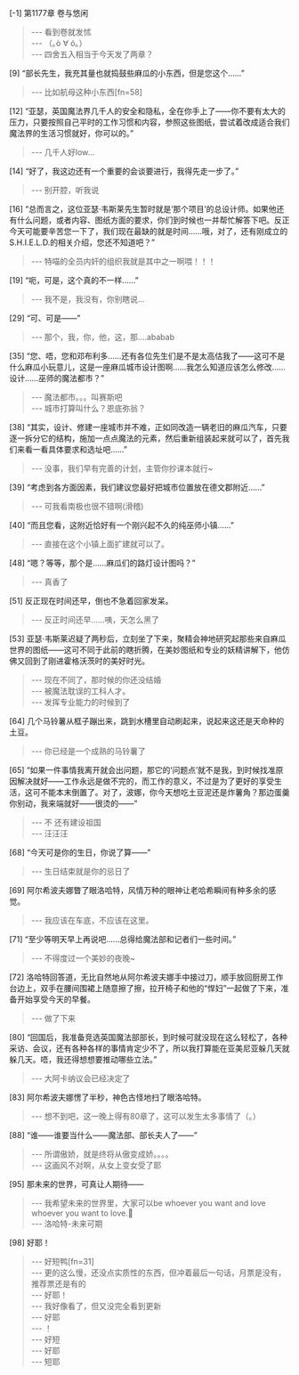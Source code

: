 
[-1] 第1177章 卷与悠闲
>--- 看到卷就发怵<br>
>--- （｡ò ∀ ó｡）<br>
>--- 四舍五入相当于今天发了两章？<br>

[9] “部长先生，我充其量也就捣鼓些麻瓜的小东西，但是您这个……”
>--- 比如航母这种小东西[fn=58]<br>

[12] “亚瑟，英国魔法界几千人的安全和隐私，全在你手上了——你不要有太大的压力，只要按照自己平时的工作习惯和内容，参照这些图纸，尝试着改成适合我们魔法界的生活习惯就好，你可以的。”
>--- 几千人好low…<br>

[14] “好了，我这边还有一个重要的会谈要进行，我得先走一步了。”
>--- 别开腔，听我说<br>

[16] “总而言之，这位亚瑟·韦斯莱先生暂时就是‘那个项目’的总设计师。如果他还有什么问题，或者内容、图纸方面的要求，你们到时候也一并帮忙解答下吧。反正今天可能要辛苦您一下了，我们现在最缺的就是时间……哦，对了，还有刚成立的S.H.I.E.L.D.的相关介绍，您还不知道吧？”
>--- 特喵的全员内奸的组织我就是其中之一啊喂！！！<br>

[19] “呃，可是，这个真的不一样……”
>--- 我不是，我没有，你别瞎说...<br>

[29] “可、可是——”
>--- 那个，我，你，他，这，那....ababab<br>

[35] “您、唔，您和邓布利多……还有各位先生们是不是太高估我了——这可不是什么麻瓜小玩意儿，这是一座麻瓜城市设计图啊……我怎么知道应该怎么修改……设计……巫师的魔法都市？”
>--- 魔法都市。。。叫赛斯吧<br>
>--- 城市打算叫什么？恩底弥翁？<br>

[38] “其实，设计、修建一座城市并不难，正如同改造一辆老旧的麻瓜汽车，只要逐一拆分它的结构，施加一点点魔法的元素，然后重新组装起来就可以了，首先我们来看一看具体要求和选址吧……”
>--- 没事，我们早有完善的计划，主管你抄课本就行~<br>

[39] “考虑到各方面因素，我们建议您最好把城市位置放在德文郡附近……”
>--- 可我看南极也很不错啊(滑稽)<br>

[40] “而且您看，这附近恰好有一个刚兴起不久的纯巫师小镇……”
>--- 直接在这个小镇上面扩建就可以了。<br>

[48] “嗯？等等，那个是……麻瓜们的路灯设计图吗？”
>--- 真香了<br>

[51] 反正现在时间还早，倒也不急着回家发呆。
>--- 反正时间还早……咦，天怎么黑了<br>

[53] 亚瑟·韦斯莱迟疑了两秒后，立刻坐了下来，聚精会神地研究起那些来自麻瓜世界的图纸——这可不同于此前的瞎折腾，在美妙图纸和专业的妖精讲解下，他仿佛又回到了刚进霍格沃茨时的美好时光。
>--- 现在不同了，那时候的你还没结婚<br>
>--- 被魔法耽误的工科人才。<br>
>--- 发挥专业能力的时候到了<br>

[64] 几个马铃薯从框子蹦出来，跳到水槽里自动刷起来，说起来这还是天命种的土豆。
>--- 你已经是一个成熟的马铃薯了<br>

[65] “如果一件事情我离开就会出问题，那它的‘问题点’就不是我，到时候找准原因解决就好——工作永远是做不完的，而工作的意义，不过是为了更好的享受生活，这可不能本末倒置了。对了，波娜，你今天想吃土豆泥还是炸薯角？那边蛋羹你别动，我来端就好——很烫的——”
>--- 不 还有建设祖国<br>
>--- 汪汪汪<br>

[68] “今天可是你的生日，你说了算——”
>--- 生日结束就是你的忌日了<br>

[69] 阿尔希波夫娜瞥了眼洛哈特，风情万种的眼神让老哈希瞬间有种多余的感觉。
>--- 我应该在车底，不应该在这里。<br>

[71] “至少等明天早上再说吧……总得给魔法部和记者们一些时间。”
>--- 不得度过一个美妙的夜晚~<br>

[72] 洛哈特回答道，无比自然地从阿尔希波夫娜手中接过刀，顺手放回厨房工作台边上，双手在腰间围裙上随意擦了擦，拉开椅子和他的“悍妇”一起做了下来，准备开始享受今天的早餐。
>--- 做了下来<br>

[80] “回国后，我准备竞选英国魔法部部长，到时候可就没现在这么轻松了，各种采访、会议，还有各种各样的事情肯定少不了，所以我打算能在亚美尼亚躲几天就躲几天。唔，我还得想想要推动哪些立法。”
>--- 大阿卡纳议会已经决定了<br>

[83] 阿尔希波夫娜愣了半秒，神色古怪地扫了眼洛哈特。
>--- 想不到吧，这一晚上得有80章了，这可以发生太多事情了（。）<br>

[88] “谁——谁要当什么——魔法部、部长夫人了——”
>--- 所谓傲娇，就是终将从傲变成娇。。。。<br>
>--- 这画风不对啊，从女上变女受了耶<br>

[95] 那未来的世界，可真让人期待——
>--- 我希望未来的世界里，大家可以be whoever you want and love whoever you want to love.🌈<br>
>--- 洛哈特-未来可期<br>

[98] 好耶！
>--- 好短鸭[fn=31]<br>
>--- 更的这么慢，还没点实质性的东西，但冲着最后一句话，月票是没有，推荐票还是有的<br>
>--- 好耶！<br>
>--- 我好像看了，但又没完全看到更新<br>
>--- 好耶<br>
>--- ！<br>
>--- 好短<br>
>--- 好耶<br>
>--- 短耶<br>
